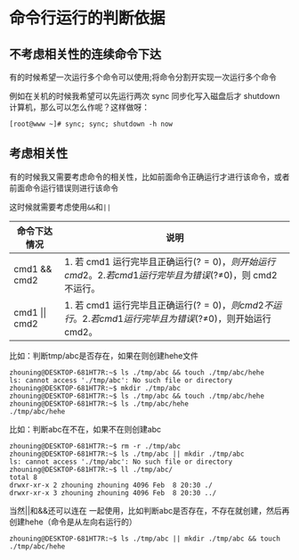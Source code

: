 # 命令行运行的判断依据

## 不考虑相关性的连续命令下达

有的时候希望一次运行多个命令可以使用;将命令分割开实现一次运行多个命令

例如在关机的时候我希望可以先运行两次 sync 同步化写入磁盘后才 shutdown 计算机，那么可以怎么作呢？这样做呀：

```
[root@www ~]# sync; sync; shutdown -h now
```

## 考虑相关性

有的时候我又需要考虑命令的相关性，比如前面命令正确运行才进行该命令，或者前面命令运行错误则进行该命令

这时候就需要考虑使用`&&`和`||`

| 命令下达情况   | 说明                                                         |
| -------------- | ------------------------------------------------------------ |
| cmd1 && cmd2   | 1. 若 cmd1 运行完毕且正确运行($?=0)，则开始运行 cmd2。 2. 若 cmd1 运行完毕且为错误 ($?≠0)，则 cmd2 不运行。 |
| cmd1 \|\| cmd2 | 1. 若 cmd1 运行完毕且正确运行($?=0)，则 cmd2 不运行。 2. 若 cmd1 运行完毕且为错误 ($?≠0)，则开始运行 cmd2。 |

比如：判断tmp/abc是否存在，如果在则创建hehe文件

```
zhouning@DESKTOP-681HT7R:~$ ls ./tmp/abc && touch ./tmp/abc/hehe
ls: cannot access './tmp/abc': No such file or directory
zhouning@DESKTOP-681HT7R:~$ mkdir ./tmp/abc
zhouning@DESKTOP-681HT7R:~$ ls ./tmp/abc && touch ./tmp/abc/hehe
zhouning@DESKTOP-681HT7R:~$ ls ./tmp/abc/hehe
./tmp/abc/hehe
```

比如：判断abc在不在，如果不在则创建abc

```
zhouning@DESKTOP-681HT7R:~$ rm -r ./tmp/abc
zhouning@DESKTOP-681HT7R:~$ ls ./tmp/abc || mkdir ./tmp/abc
ls: cannot access './tmp/abc': No such file or directory
zhouning@DESKTOP-681HT7R:~$ ll ./tmp/abc/
total 8
drwxr-xr-x 2 zhouning zhouning 4096 Feb  8 20:30 ./
drwxr-xr-x 3 zhouning zhouning 4096 Feb  8 20:30 ../
```

当然||和&&还可以连在 一起使用，比如判断abc是否存在，不存在就创建，然后再创建hehe（命令是从左向右运行的）

```
zhouning@DESKTOP-681HT7R:~$ ls ./tmp/abc || mkdir ./tmp/abc && touch ./tmp/abc/hehe
```

